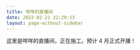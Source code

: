 ```yaml
---
title: 咩咩的直播间
date: 2022-02-21 22:29:13
layout: page-without-sidebar
---
```

<link rel="stylesheet" href="https://cdn.jsdelivr.net/npm/dplayer/dist/DPlayer.min.css">
<script src="https://cdn.jsdelivr.net/npm/dplayer/dist/DPlayer.min.js"></script>
<script src="https://cdn.jsdelivr.net/npm/hls.js@latest"></script>

这里是咩咩的直播间，正在施工。预计 4 月正式开播！

<div id="dplayer"></div>

<script>
    const dp = new DPlayer({
        container: document.getElementById('dplayer'),
        live: true,
        screenshot: true,
        volume:1,
        video: {
            //url: '@ViewBag.Url',
            // quality: @Html.Raw(ViewBag.Quality),
            quality: [
                {
                    name: 'dual stack',
                    url: 'https://live.b11p.com/live/movie.m3u8',
                    type: 'hls',
                },
                {
                    name: 'v4',
                    url: 'https://live4.b11p.com/live/movie.m3u8',
                    type: 'hls',
                },
            ],
            defaultQuality: 0,
            // type: 'splr',
            customType: {
                'splr': function (video, player) {
                    var src = video.src;

                    var playerShaka = new shaka.Player(video);
                    playerShaka.configure({
                        streaming: {
                            bufferingGoal: 60,
                            bufferBehind: 30,
                            retryParameters: {
                                timeout: 0,       // timeout in ms, after which we abort; 0 means never
                                maxAttempts: 200,   // the maximum number of requests before we fail
                                baseDelay: 100,  // the base delay in ms between retries
                                // backoffFactor: 2, // the multiplicative backoff factor between retries
                                // fuzzFactor: 0.5,  // the fuzz factor to apply to each retry delay
                            },
                            smallGapLimit: 0
                        },
                        abr: {
                            defaultBandwidthEstimate: 2000000, // bits per second.
                            switchInterval: 1
                        }
                    });

                    // Listen for error events.
                    // playerShaka.addEventListener('error', onErrorEvent);

                    // // Try to load a manifest.
                    // // This is an asynchronous process.
                    // playerShaka.load(src).then(function () {
                    //     // This runs if the asynchronous load is successful.
                    //     console.log('The video has now been loaded!');
                    // }).catch(onError);  // onError is executed if the asynchronous load fails.

                    playerShaka.load(src);
                },
                'dashJS': function (video, player) {
                    var src = video.src;

                    var sPlayer = dashjs.MediaPlayer().create();
                    sPlayer.initialize();
                    sPlayer.updateSettings({
                        'debug': {
                        },
                        'streaming': {
                            'bufferTimeAtTopQualityLongForm': 240,
                            jumpGaps: false,
                            'fastSwitchEnabled': true       // enables buffer replacement when switching bitrates for faster switching
                        }
                    });
                    //sPlayer.setAutoPlay(false); // remove this line if you want the player to start automatically on load
                    sPlayer.attachView(video); // tell the player which videoElement it should use
                    sPlayer.attachSource(src); // provide the manifest source
                }
            }
        }
    });
</script>